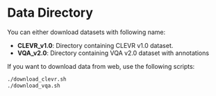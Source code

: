 # Data Directory

You can either download datasets with following name:
- **CLEVR_v1.0**: Directory containing CLEVR v1.0 dataset.
- **VQA_v2.0**: Directory containing VQA v2.0 dataset with annotations

If you want to download data from web, use the following scripts:
```bash
./download_clevr.sh
./download_vqa.sh
```
